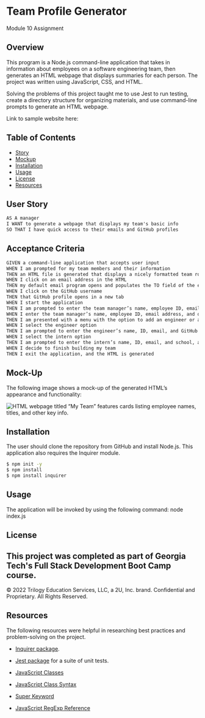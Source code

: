 # Team Profile Generator

Module 10 Assignment
## Overview

This program is a Node.js command-line application that takes in information about employees on a software engineering team, then generates an HTML webpage that displays summaries for each person. The project was written using JavaScript, CSS, and HTML. 

Solving the problems of this project taught me to use Jest to run testing, create a directory structure for organizing materials, and use command-line prompts to generate an HTML webpage.

Link to sample website here: 


## Table of Contents

- [Story](#user-story)
- [Mockup](#mockup) 
- [Installation](#installation)
- [Usage](#usage)
- [License](#license)
- [Resources](#resources)

## User Story

```md
AS A manager
I WANT to generate a webpage that displays my team's basic info
SO THAT I have quick access to their emails and GitHub profiles
```

## Acceptance Criteria

```md
GIVEN a command-line application that accepts user input
WHEN I am prompted for my team members and their information
THEN an HTML file is generated that displays a nicely formatted team roster based on user input
WHEN I click on an email address in the HTML
THEN my default email program opens and populates the TO field of the email with the address
WHEN I click on the GitHub username
THEN that GitHub profile opens in a new tab
WHEN I start the application
THEN I am prompted to enter the team manager’s name, employee ID, email address, and office number
WHEN I enter the team manager’s name, employee ID, email address, and office number
THEN I am presented with a menu with the option to add an engineer or an intern or to finish building my team
WHEN I select the engineer option
THEN I am prompted to enter the engineer’s name, ID, email, and GitHub username, and I am taken back to the menu
WHEN I select the intern option
THEN I am prompted to enter the intern’s name, ID, email, and school, and I am taken back to the menu
WHEN I decide to finish building my team
THEN I exit the application, and the HTML is generated
```

## Mock-Up

The following image shows a mock-up of the generated HTML’s appearance and functionality:

![HTML webpage titled “My Team” features cards listing employee names, titles, and other key info.]()

## Installation
The user should clone the repository from GitHub and install Node.js.  This application also requires the Inquirer module.

```bash
$ npm init -y
$ npm install
$ npm install inquirer

```

## Usage
The application will be invoked by using the following command:
node index.js


## License
This project was completed as part of Georgia Tech's Full Stack Development Boot Camp course. 
---
© 2022 Trilogy Education Services, LLC, a 2U, Inc. brand. Confidential and Proprietary. All Rights Reserved.



## Resources
The following resources were helpful in researching best practices and problem-solving on the project.
* [Inquirer package](https://www.npmjs.com/package/inquirer/v/8.2.4).

* [Jest package](https://www.npmjs.com/package/jest) for a suite of unit tests.

* [JavaScript Classes](https://www.w3schools.com/js/js_classes.asp)

* [JavaScript Class Syntax](https://www.w3schools.com/js/js_classes.asp)

* [Super Keyword](https://developer.mozilla.org/en-US/docs/Web/JavaScript/Reference/Operators/super)

* [JavaScript RegExp Reference](https://www.w3schools.com/jsref/jsref_obj_regexp.asp)